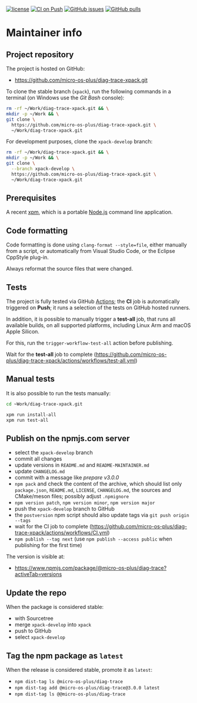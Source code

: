 [![license](https://img.shields.io/github/license/micro-os-plus/diag-trace-xpack)](https://github.com/micro-os-plus/diag-trace-xpack/blob/xpack/LICENSE)
[![CI on Push](https://github.com/micro-os-plus/diag-trace-xpack/workflows/CI%20on%20Push/badge.svg)](https://github.com/micro-os-plus/diag-trace-xpack/actions?query=workflow%3A%22CI+on+Push%22)
[![GitHub issues](https://img.shields.io/github/issues/micro-os-plus/diag-trace-xpack.svg)](https://github.com/micro-os-plus/diag-trace-xpack/issues/)
[![GitHub pulls](https://img.shields.io/github/issues-pr/micro-os-plus/diag-trace-xpack.svg)](https://github.com/micro-os-plus/diag-trace-xpack/pulls)

# Maintainer info

## Project repository

The project is hosted on GitHub:

- <https://github.com/micro-os-plus/diag-trace-xpack.git>

To clone the stable branch (`xpack`), run the following commands in a
terminal (on Windows use the _Git Bash_ console):

```sh
rm -rf ~/Work/diag-trace-xpack.git && \
mkdir -p ~/Work && \
git clone \
  https://github.com/micro-os-plus/diag-trace-xpack.git \
  ~/Work/diag-trace-xpack.git
```

For development purposes, clone the `xpack-develop` branch:

```sh
rm -rf ~/Work/diag-trace-xpack.git && \
mkdir -p ~/Work && \
git clone \
  --branch xpack-develop \
  https://github.com/micro-os-plus/diag-trace-xpack.git \
  ~/Work/diag-trace-xpack.git
```

## Prerequisites

A recent [xpm](https://xpack.github.io/xpm/), which is a portable
[Node.js](https://nodejs.org/) command line application.

## Code formatting

Code formatting is done using `clang-format --style=file`, either manually
from a script, or automatically from Visual Studio Code, or the Eclipse
CppStyle plug-in.

Always reformat the source files that were changed.

## Tests

The project is fully tested via GitHub
[Actions](https://github.com/micro-os-plus/micro-test-plus-xpack/actions/);
the **CI** job is automatically triggered on **Push**;
it runs a selection of the tests on GitHub hosted runners.

In addition, it is possible to manually trigger a **test-all** job, that
runs all available builds, on all supported platforms, including Linux Arm
and macOS Apple Silicon.

For this, run the `trigger-workflow-test-all` action before publishing.

Wait for the **test-all** job to complete
  (<https://github.com/micro-os-plus/diag-trace-xpack/actions/workflows/test-all.yml>)

## Manual tests

It is also possible to run the tests manually:

```sh
cd ~Work/diag-trace-xpack.git

xpm run install-all
xpm run test-all
```

## Publish on the npmjs.com server

- select the `xpack-develop` branch
- commit all changes
- update versions in `README.md` and `README-MAINTAINER.md`
- update `CHANGELOG.md`
- commit with a message like _prepare v3.0.0_
- `npm pack` and check the content of the archive, which should list
  only `package.json`, `README.md`, `LICENSE`, `CHANGELOG.md`,
  the sources and CMake/meson files;
  possibly adjust `.npmignore`
- `npm version patch`, `npm version minor`, `npm version major`
- push the `xpack-develop` branch to GitHub
- the `postversion` npm script should also update tags via `git push origin --tags`
- wait for the CI job to complete
  (<https://github.com/micro-os-plus/diag-trace-xpack/actions/workflows/CI.yml>)
- `npm publish --tag next` (use `npm publish --access public` when
  publishing for the first time)

The version is visible at:

- <https://www.npmjs.com/package/@micro-os-plus/diag-trace?activeTab=versions>

## Update the repo

When the package is considered stable:

- with Sourcetree
- merge `xpack-develop` into `xpack`
- push to GitHub
- select `xpack-develop`

## Tag the npm package as `latest`

When the release is considered stable, promote it as `latest`:

- `npm dist-tag ls @micro-os-plus/diag-trace`
- `npm dist-tag add @micro-os-plus/diag-trace@3.0.0 latest`
- `npm dist-tag ls @@micro-os-plus/diag-trace`
